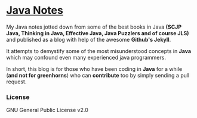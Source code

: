 # [Java Notes](http://java.ramswaroop.me)

My Java notes jotted down from some of the best books in Java __(SCJP Java, Thinking in Java,
Effective Java, Java Puzzlers and of course JLS)__ and published as a blog with help of the awesome
__Github's Jekyll__.

It attempts to demystify some of the most misunderstood concepts in **Java** which may confound
even many experienced java programmers.

In short, this blog is for those who have been coding in **Java** for a while (**and not for greenhorns**) who
can **contribute** too by simply sending a pull request.

### License
GNU General Public License v2.0
